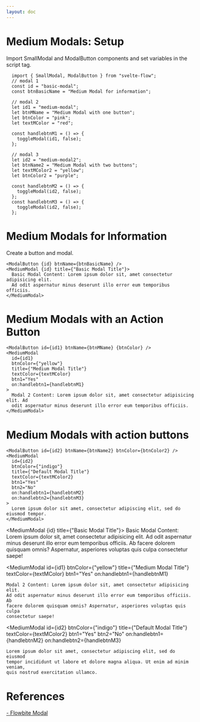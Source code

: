 ```yaml
---
layout: doc
---
```


<script>
  import { MediumModal, ModalButton } from "svelte-flow";

  // modal 1
  const id = "basic-modal";
  const btnBasicName = "Medium Modal for information";

  // modal 2
  let id1 = "medium-modal";
  let btnMName = "Medium Modal with one button";
  let btnColor = "pink";
  let textMColor = "red";

  const handlebtnM1 = () => {
    toggleModal(id1, false);
  };

  // modal 3
  let id2 = "medium-modal2";
  let btnName2 = "Medium Modal with two buttons";
  let textMColor2 = "yellow";
  let btnColor2 = "purple";

  const handlebtnM2 = () => {
    toggleModal(id2, false);
  };
  const handlebtnM3 = () => {
    toggleModal(id2, false);
  };
</script>


<h1 class="text-3xl w-full dark:text-white">Medium Modals: Setup</h1>
<p class="dark:text-white">Import SmallModal and ModalButton components and set variables in the script tag.</p>

```svelte
  import { SmallModal, ModalButton } from "svelte-flow";
  // modal 1
  const id = "basic-modal";
  const btnBasicName = "Medium Modal for information";

  // modal 2
  let id1 = "medium-modal";
  let btnMName = "Medium Modal with one button";
  let btnColor = "pink";
  let textMColor = "red";

  const handlebtnM1 = () => {
    toggleModal(id1, false);
  };

  // modal 3
  let id2 = "medium-modal2";
  let btnName2 = "Medium Modal with two buttons";
  let textMColor2 = "yellow";
  let btnColor2 = "purple";

  const handlebtnM2 = () => {
    toggleModal(id2, false);
  };
  const handlebtnM3 = () => {
    toggleModal(id2, false);
  };
```

<h1 class="text-3xl w-full dark:text-white">Medium Modals for Information</h1>

<div class="container flex flex-wrap my-8 mx-auto justify-center">
  <ModalButton {id} btnName={btnBasicName} />
</div>

<p class="dark:text-white"> Create a button and modal.</p>

```svelte
<ModalButton {id} btnName={btnBasicName} />
<MediumModal {id} title={"Basic Modal Title"}>
  Basic Modal Content: Lorem ipsum dolor sit, amet consectetur adipisicing elit.
  Ad odit aspernatur minus deserunt illo error eum temporibus officiis. 
</MediumModal>
```

<h1 class="text-3xl w-full dark:text-white">Medium Modals with an Action Button</h1>

<div class="container flex flex-wrap my-8 mx-auto justify-center">
  <ModalButton id={id1} btnName={btnMName} {btnColor} />
</div>

```svelte
<ModalButton id={id1} btnName={btnMName} {btnColor} />
<MediumModal
  id={id1}
  btnColor={"yellow"}
  title={"Medium Modal Title"}
  textColor={textMColor}
  btn1="Yes"
  on:handlebtn1={handlebtnM1}
>
  Modal 2 Content: Lorem ipsum dolor sit, amet consectetur adipisicing elit. Ad
  odit aspernatur minus deserunt illo error eum temporibus officiis. 
</MediumModal>
```

<h1 class="text-3xl w-full dark:text-white">Medium Modals with action buttons</h1>

<div class="container flex flex-wrap my-8 mx-auto justify-center">
  <ModalButton id={id2} btnName={btnName2} btnColor={btnColor2} />
</div>

```svelte
<ModalButton id={id2} btnName={btnName2} btnColor={btnColor2} />
<MediumModal
  id={id2}
  btnColor={"indigo"}
  title={"Default Modal Title"}
  textColor={textMColor2}
  btn1="Yes"
  btn2="No"
  on:handlebtn1={handlebtnM2}
  on:handlebtn2={handlebtnM3}
>
  Lorem ipsum dolor sit amet, consectetur adipiscing elit, sed do eiusmod tempor.
</MediumModal>
```

  <MediumModal {id} title={"Basic Modal Title"}>
    Basic Modal Content: Lorem ipsum dolor sit, amet consectetur adipisicing
    elit. Ad odit aspernatur minus deserunt illo error eum temporibus officiis.
    Ab facere dolorem quisquam omnis? Aspernatur, asperiores voluptas quis culpa
    consectetur saepe!
  </MediumModal>

  <MediumModal
    id={id1}
    btnColor={"yellow"}
    title={"Medium Modal Title"}
    textColor={textMColor}
    btn1="Yes"
    on:handlebtn1={handlebtnM1}
  >
    Modal 2 Content: Lorem ipsum dolor sit, amet consectetur adipisicing elit.
    Ad odit aspernatur minus deserunt illo error eum temporibus officiis. Ab
    facere dolorem quisquam omnis? Aspernatur, asperiores voluptas quis culpa
    consectetur saepe!
  </MediumModal>

  <MediumModal
    id={id2}
    btnColor={"indigo"}
    title={"Default Modal Title"}
    textColor={textMColor2}
    btn1="Yes"
    btn2="No"
    on:handlebtn1={handlebtnM2}
    on:handlebtn2={handlebtnM3}
  >
    Lorem ipsum dolor sit amet, consectetur adipiscing elit, sed do eiusmod
    tempor incididunt ut labore et dolore magna aliqua. Ut enim ad minim veniam,
    quis nostrud exercitation ullamco.
  </MediumModal>

<h1 class="text-3xl w-full dark:text-white pb-8">References</h1>

<p class="dark:text-white text-base"><a href="https://flowbite.com/docs/components/modal/" target="_blank">- Flowbite Modal</a></p>
